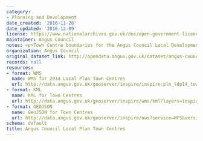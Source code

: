 ```yaml
---
category:
- Planning and Development
date_created: '2016-11-28'
date_updated: '2016-12-09'
license: https://www.nationalarchives.gov.uk/doc/open-government-licence/version/3/
maintainer: Angus Council
notes: <p>Town Centre boundaries for the Angus Council Local Development Plan.</p>
organization: Angus Council
original_dataset_link: http://opendata.angus.gov.uk/dataset/angus-council-local-plan-town-centres
records: null
resources:
- format: WMS
  name: WMS for 2014 Local Plan Town Centres
  url: http://data.angus.gov.uk/geoserver/inspire/inspire:pln_ldp14_town_centre/wms?service=WMS&request=GetMap
- format: KML
  name: KML for Town Centres
  url: http://data.angus.gov.uk/geoserver/inspire/wms/kml?layers=inspire:pln_ldp14_town_centre&mode=download
- format: GEOJSON
  name: GeoJSON for Town Centres
  url: http://data.angus.gov.uk/geoserver/inspire/ows?service=WFS&version=1.0.0&request=GetFeature&typeName=inspire:pln_ldp14_town_centre&outputFormat=application%2Fjson&srsName=EPSG:3857
schema: default
title: Angus Council Local Plan Town Centres
---
```

